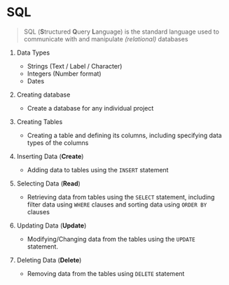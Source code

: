 # SQL
> SQL (**S**tructured **Q**uery **L**anguage) is the standard language used to communicate with and manipulate _(relational)_ databases

1. Data Types
    - Strings (Text / Label / Character)
    - Integers (Number format)
    - Dates 

1. Creating database
    - Create a database for any individual project

1. Creating Tables
    - Creating a table and defining its columns, including specifying data types of the columns

1. Inserting Data (**Create**)
    - Adding data to tables using the `INSERT` statement 

1. Selecting Data (**Read**)
    - Retrieving data from tables using the `SELECT` statement, including filter data using `WHERE` clauses and sorting data using `ORDER BY` clauses

1. Updating Data (**Update**)
    - Modifying/Changing data from the tables using the `UPDATE` statement.

1. Deleting Data (**Delete**)
    - Removing data from the tables using `DELETE` statement